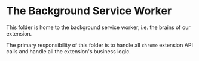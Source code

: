 # The Background Service Worker

This folder is home to the background service worker, i.e. the brains of our extension.

The primary responsibility of this folder is to handle all `chrome` extension API calls and handle all the extension's business logic.
